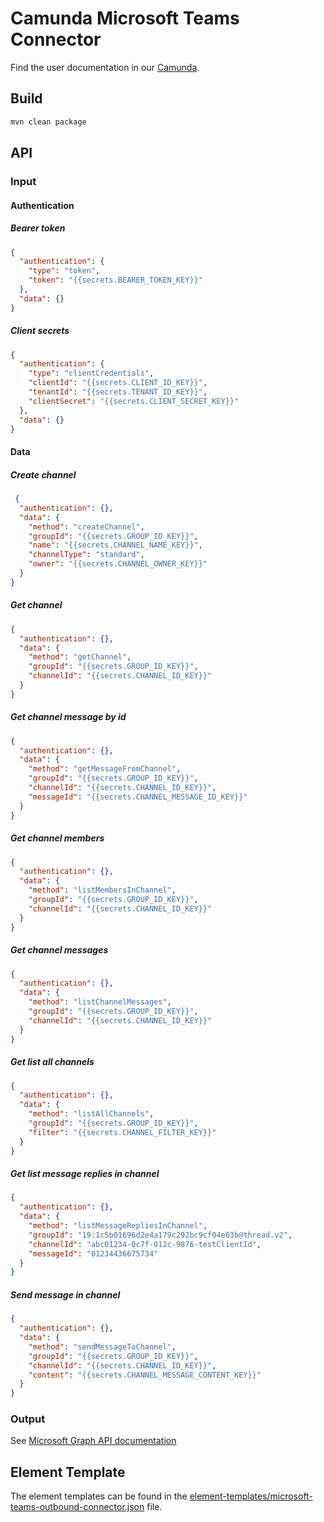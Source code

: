 # Camunda Microsoft Teams Connector

Find the user documentation in
our [Camunda](https://docs.camunda.io/docs/components/connectors/out-of-the-box-connectors/microsoft-teams/).

## Build

```bash
mvn clean package
```

## API

### Input

#### Authentication

##### Bearer token

```json
{
  "authentication": {
    "type": "token",
    "token": "{{secrets.BEARER_TOKEN_KEY}}"
  },
  "data": {}
}
```

##### Client secrets

```json
{
  "authentication": {
    "type": "clientCredentials",
    "clientId": "{{secrets.CLIENT_ID_KEY}}",
    "tenantId": "{{secrets.TENANT_ID_KEY}}",
    "clientSecret": "{{secrets.CLIENT_SECRET_KEY}}"
  },
  "data": {}
}
```

#### Data

##### Create channel

```json
 {
  "authentication": {},
  "data": {
    "method": "createChannel",
    "groupId": "{{secrets.GROUP_ID_KEY}}",
    "name": "{{secrets.CHANNEL_NAME_KEY}}",
    "channelType": "standard",
    "owner": "{{secrets.CHANNEL_OWNER_KEY}}"
  }
}
```

##### Get channel

```json
{
  "authentication": {},
  "data": {
    "method": "getChannel",
    "groupId": "{{secrets.GROUP_ID_KEY}}",
    "channelId": "{{secrets.CHANNEL_ID_KEY}}"
  }
}
```

##### Get channel message by id

```json
{
  "authentication": {},
  "data": {
    "method": "getMessageFromChannel",
    "groupId": "{{secrets.GROUP_ID_KEY}}",
    "channelId": "{{secrets.CHANNEL_ID_KEY}}",
    "messageId": "{{secrets.CHANNEL_MESSAGE_ID_KEY}}"
  }
}
```

##### Get channel members

```json
{
  "authentication": {},
  "data": {
    "method": "listMembersInChannel",
    "groupId": "{{secrets.GROUP_ID_KEY}}",
    "channelId": "{{secrets.CHANNEL_ID_KEY}}"
  }
}
```

##### Get channel messages

```json
{
  "authentication": {},
  "data": {
    "method": "listChannelMessages",
    "groupId": "{{secrets.GROUP_ID_KEY}}",
    "channelId": "{{secrets.CHANNEL_ID_KEY}}"
  }
}
```

##### Get list all channels

```json
{
  "authentication": {},
  "data": {
    "method": "listAllChannels",
    "groupId": "{{secrets.GROUP_ID_KEY}}",
    "filter": "{{secrets.CHANNEL_FILTER_KEY}}"
  }
}
```

##### Get list message replies in channel

```json
{
  "authentication": {},
  "data": {
    "method": "listMessageRepliesInChannel",
    "groupId": "19:1c5b01696d2e4a179c292bc9cf04e63b@thread.v2",
    "channelId": "abc01234-0c7f-012c-9876-testClientId",
    "messageId": "01234436675734"
  }
}
```

##### Send message in channel

```json
{
  "authentication": {},
  "data": {
    "method": "sendMessageToChannel",
    "groupId": "{{secrets.GROUP_ID_KEY}}",
    "channelId": "{{secrets.CHANNEL_ID_KEY}}",
    "content": "{{secrets.CHANNEL_MESSAGE_CONTENT_KEY}}"
  }
}
```

### Output

See [Microsoft Graph API documentation](https://learn.microsoft.com/en-us/graph/api/resources/channel?view=graph-rest-1.0)

## Element Template

The element templates can be found in
the [element-templates/microsoft-teams-outbound-connector.json](element-templates/microsoft-teams-outbound-connector.json)
file.
